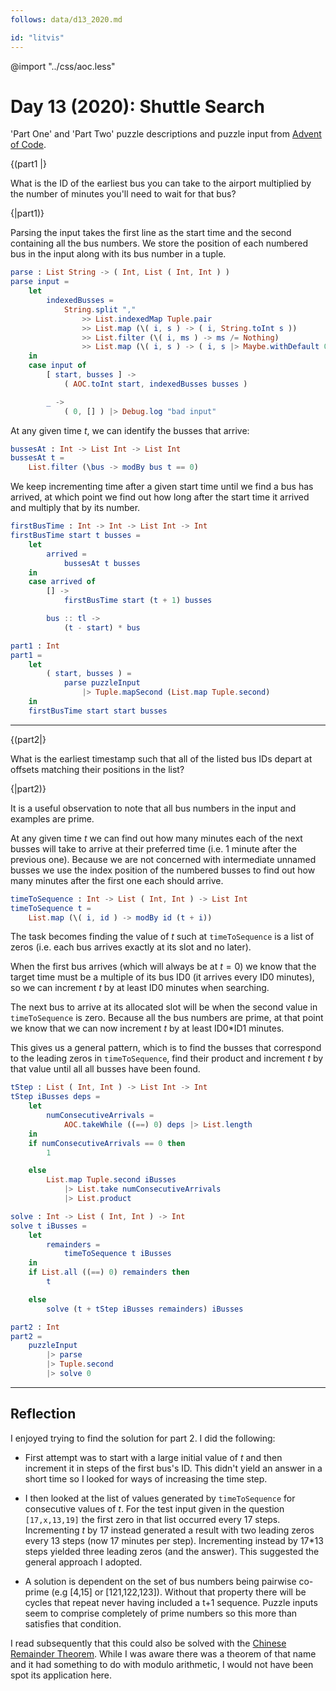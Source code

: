 ```yaml
---
follows: data/d13_2020.md

id: "litvis"
---
```


@import "../css/aoc.less"

# Day 13 (2020): Shuttle Search

'Part One' and 'Part Two' puzzle descriptions and puzzle input from [Advent of Code](https://adventofcode.com/2020/day/13).

{(part1 |}

What is the ID of the earliest bus you can take to the airport multiplied by the number of minutes you'll need to wait for that bus?

{|part1)}

Parsing the input takes the first line as the start time and the second containing all the bus numbers. We store the position of each numbered bus in the input along with its bus number in a tuple.

```elm {l}
parse : List String -> ( Int, List ( Int, Int ) )
parse input =
    let
        indexedBusses =
            String.split ","
                >> List.indexedMap Tuple.pair
                >> List.map (\( i, s ) -> ( i, String.toInt s ))
                >> List.filter (\( i, ms ) -> ms /= Nothing)
                >> List.map (\( i, s ) -> ( i, s |> Maybe.withDefault 0 ))
    in
    case input of
        [ start, busses ] ->
            ( AOC.toInt start, indexedBusses busses )

        _ ->
            ( 0, [] ) |> Debug.log "bad input"
```

At any given time $t$, we can identify the busses that arrive:

```elm {l}
bussesAt : Int -> List Int -> List Int
bussesAt t =
    List.filter (\bus -> modBy bus t == 0)
```

We keep incrementing time after a given start time until we find a bus has arrived, at which point we find out how long after the start time it arrived and multiply that by its number.

```elm {l}
firstBusTime : Int -> Int -> List Int -> Int
firstBusTime start t busses =
    let
        arrived =
            bussesAt t busses
    in
    case arrived of
        [] ->
            firstBusTime start (t + 1) busses

        bus :: tl ->
            (t - start) * bus
```

```elm {l r}
part1 : Int
part1 =
    let
        ( start, busses ) =
            parse puzzleInput
                |> Tuple.mapSecond (List.map Tuple.second)
    in
    firstBusTime start start busses
```

---

{(part2|}

What is the earliest timestamp such that all of the listed bus IDs depart at offsets matching their positions in the list?

{|part2)}

It is a useful observation to note that all bus numbers in the input and examples are prime.

At any given time $t$ we can find out how many minutes each of the next busses will take to arrive at their preferred time (i.e. 1 minute after the previous one). Because we are not concerned with intermediate unnamed busses we use the index position of the numbered busses to find out how many minutes after the first one each should arrive.

```elm {l}
timeToSequence : Int -> List ( Int, Int ) -> List Int
timeToSequence t =
    List.map (\( i, id ) -> modBy id (t + i))
```

The task becomes finding the value of $t$ such at `timeToSequence` is a list of zeros (i.e. each bus arrives exactly at its slot and no later).

When the first bus arrives (which will always be at $t=0$) we know that the target time must be a multiple of its bus ID0 (it arrives every ID0 minutes), so we can increment $t$ by at least ID0 minutes when searching.

The next bus to arrive at its allocated slot will be when the second value in `timeToSequence` is zero. Because all the bus numbers are prime, at that point we know that we can now increment $t$ by at least ID0\*ID1 minutes.

This gives us a general pattern, which is to find the busses that correspond to the leading zeros in `timeToSequence`, find their product and increment $t$ by that value until all all busses have been found.

```elm {l}
tStep : List ( Int, Int ) -> List Int -> Int
tStep iBusses deps =
    let
        numConsecutiveArrivals =
            AOC.takeWhile ((==) 0) deps |> List.length
    in
    if numConsecutiveArrivals == 0 then
        1

    else
        List.map Tuple.second iBusses
            |> List.take numConsecutiveArrivals
            |> List.product
```

```elm {l}
solve : Int -> List ( Int, Int ) -> Int
solve t iBusses =
    let
        remainders =
            timeToSequence t iBusses
    in
    if List.all ((==) 0) remainders then
        t

    else
        solve (t + tStep iBusses remainders) iBusses
```

```elm {l r}
part2 : Int
part2 =
    puzzleInput
        |> parse
        |> Tuple.second
        |> solve 0
```

---

## Reflection

I enjoyed trying to find the solution for part 2. I did the following:

- First attempt was to start with a large initial value of $t$ and then increment it in steps of the first bus's ID. This didn't yield an answer in a short time so I looked for ways of increasing the time step.

- I then looked at the list of values generated by `timeToSequence` for consecutive values of $t$. For the test input given in the question `[17,x,13,19]` the first zero in that list occurred every 17 steps. Incrementing $t$ by 17 instead generated a result with two leading zeros every 13 steps (now 17 minutes per step). Incrementing instead by 17\*13 steps yielded three leading zeros (and the answer). This suggested the general approach I adopted.

- A solution is dependent on the set of bus numbers being pairwise co-prime (e.g [4,15] or [121,122,123]). Without that property there will be cycles that repeat never having included a t+1 sequence. Puzzle inputs seem to comprise completely of prime numbers so this more than satisfies that condition.

I read subsequently that this could also be solved with the [Chinese Remainder Theorem](https://en.wikipedia.org/wiki/Chinese_remainder_theorem). While I was aware there was a theorem of that name and it had something to do with modulo arithmetic, I would not have been spot its application here.
